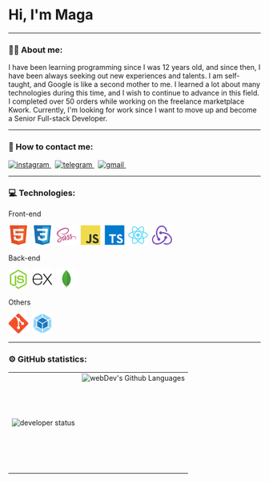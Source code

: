 
# Hi, I'm Maga

---

### :man_technologist: About me:

I have been learning programming since I was 12 years old, and since then, I have been always seeking out new experiences and talents. I am self-taught, and Google is like a second mother to me. I learned a lot about many technologies during this time, and I wish to continue to advance in this field. I completed over 50 orders while working on the freelance marketplace Kwork. Currently, I'm looking for work since I want to move up and become a Senior Full-stack Developer.

---

### 🤝 How to contact me:

  <div id="badges">
    <a href="https://www.instagram.com/mlutfullaev1" target="_blank">
      <img src="https://cdn-icons-png.flaticon.com/512/174/174855.png" width="40" height="40" alt="instagram" />
    </a>&nbsp;
    <a href="https://t.me/magalutfullaev" target="_blank">
      <img src="https://cdn-icons-png.flaticon.com/512/2111/2111646.png" width="40" height="40" alt="telegram" />
    </a>&nbsp;
    <a href="mailto:mhoja9494@gmail.com" target="_blank">
      <img src="https://cdn-icons-png.flaticon.com/512/5968/5968534.png" width="40" height="40" alt="gmail" />
    </a>&nbsp;
  </div>

---

### 💻 Technologies:

<div>
  <p>Front-end</p>
  <img src="https://github.com/devicons/devicon/blob/master/icons/html5/html5-original.svg" title="html5" alt="html5" width="40" height="40"/>&nbsp;
  <img src="https://github.com/devicons/devicon/blob/master/icons/css3/css3-original.svg" title="css" alt="css" width="40" height="40"/>&nbsp;
  <img src="https://github.com/devicons/devicon/blob/master/icons/sass/sass-original.svg" title="sass/scss" alt="sass/scss" width="40" height="40"/>&nbsp;
  <img src="https://github.com/devicons/devicon/blob/master/icons/javascript/javascript-original.svg" title="javascript" alt="javascript" width="40" height="40"/>&nbsp;
  <img src="https://github.com/devicons/devicon/blob/1119b9f84c0290e0f0b38982099a2bd027a48bf1/icons/typescript/typescript-plain.svg?plain=1" title="typescript" alt="typescript" width="40" height="40"/>&nbsp;
  <img src="https://github.com/devicons/devicon/blob/master/icons/react/react-original.svg" title="reactjs" alt="reactjs" width="40" height="40"/>&nbsp;
  <img src="https://github.com/devicons/devicon/blob/master/icons/redux/redux-original.svg" title="redux" alt="redux" width="40" height="40"/>&nbsp;
  
  <p>Back-end</p>
  <img src="https://github.com/devicons/devicon/blob/master/icons/nodejs/nodejs-original.svg" title="nodejs" alt="nodejs" width="40" height="40"/>&nbsp;
  <img src="https://github.com/devicons/devicon/blob/master/icons/express/express-original.svg" title="express" alt="express" width="40" height="40"/>&nbsp;
  <img src="https://github.com/devicons/devicon/blob/master/icons/mongodb/mongodb-original.svg" title="mongodb" alt="mongodb" width="40" height="40"/>&nbsp;
  
  <p>Others</p>
  <img src="https://github.com/devicons/devicon/blob/master/icons/git/git-original.svg" title="git" alt="git" width="40" height="40"/>&nbsp;
  <img src="https://github.com/devicons/devicon/blob/master/icons/webpack/webpack-original.svg" title="webpack" alt="webpack" width="40" height="40"/>&nbsp;
</div>

---

<!-- ### 💻 Codewars: 

![codewars](https://www.codewars.com/users/FilimonovAlexey/badges/large)
-->
### ⚙️ GitHub statistics:

<table>
  <tr>
    <td>
      <img align="left" src="http://github-readme-streak-stats.herokuapp.com/?user=magalutfullaev&theme=dark&background=000000" alt="developer status" />
    </td>
    <td>
      <img height="195px" align="right" alt="webDev's Github Languages" src="https://github-readme-stats-sigma-five.vercel.app/api/top-langs/?username=magalutfullaev&layout=compact&theme=vision-friendly-dark" />
    </td>
  </tr>
</table>

<!-- ![Visitor Badge](https://visitor-badge.laobi.icu/badge?page_id=filimonovalexey -->
